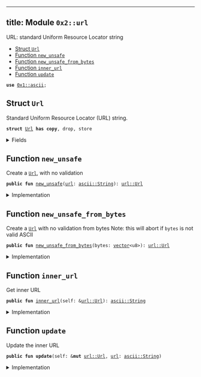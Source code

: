 
---
title: Module `0x2::url`
---

URL: standard Uniform Resource Locator string


-  [Struct `Url`](#0x2_url_Url)
-  [Function `new_unsafe`](#0x2_url_new_unsafe)
-  [Function `new_unsafe_from_bytes`](#0x2_url_new_unsafe_from_bytes)
-  [Function `inner_url`](#0x2_url_inner_url)
-  [Function `update`](#0x2_url_update)


<pre><code><b>use</b> <a href="../move-stdlib/ascii.md#0x1_ascii">0x1::ascii</a>;
</code></pre>



<a name="0x2_url_Url"></a>

## Struct `Url`

Standard Uniform Resource Locator (URL) string.


<pre><code><b>struct</b> <a href="../sui-framework/url.md#0x2_url_Url">Url</a> <b>has</b> <b>copy</b>, drop, store
</code></pre>



<details>
<summary>Fields</summary>


<dl>
<dt>
<code><a href="../sui-framework/url.md#0x2_url">url</a>: <a href="../move-stdlib/ascii.md#0x1_ascii_String">ascii::String</a></code>
</dt>
<dd>

</dd>
</dl>


</details>

<a name="0x2_url_new_unsafe"></a>

## Function `new_unsafe`

Create a <code><a href="../sui-framework/url.md#0x2_url_Url">Url</a></code>, with no validation


<pre><code><b>public</b> <b>fun</b> <a href="../sui-framework/url.md#0x2_url_new_unsafe">new_unsafe</a>(<a href="../sui-framework/url.md#0x2_url">url</a>: <a href="../move-stdlib/ascii.md#0x1_ascii_String">ascii::String</a>): <a href="../sui-framework/url.md#0x2_url_Url">url::Url</a>
</code></pre>



<details>
<summary>Implementation</summary>


<pre><code><b>public</b> <b>fun</b> <a href="../sui-framework/url.md#0x2_url_new_unsafe">new_unsafe</a>(<a href="../sui-framework/url.md#0x2_url">url</a>: String): <a href="../sui-framework/url.md#0x2_url_Url">Url</a> {
    <a href="../sui-framework/url.md#0x2_url_Url">Url</a> { <a href="../sui-framework/url.md#0x2_url">url</a> }
}
</code></pre>



</details>

<a name="0x2_url_new_unsafe_from_bytes"></a>

## Function `new_unsafe_from_bytes`

Create a <code><a href="../sui-framework/url.md#0x2_url_Url">Url</a></code> with no validation from bytes
Note: this will abort if <code>bytes</code> is not valid ASCII


<pre><code><b>public</b> <b>fun</b> <a href="../sui-framework/url.md#0x2_url_new_unsafe_from_bytes">new_unsafe_from_bytes</a>(bytes: <a href="../move-stdlib/vector.md#0x1_vector">vector</a>&lt;u8&gt;): <a href="../sui-framework/url.md#0x2_url_Url">url::Url</a>
</code></pre>



<details>
<summary>Implementation</summary>


<pre><code><b>public</b> <b>fun</b> <a href="../sui-framework/url.md#0x2_url_new_unsafe_from_bytes">new_unsafe_from_bytes</a>(bytes: <a href="../move-stdlib/vector.md#0x1_vector">vector</a>&lt;u8&gt;): <a href="../sui-framework/url.md#0x2_url_Url">Url</a> {
    <b>let</b> <a href="../sui-framework/url.md#0x2_url">url</a> = bytes.to_ascii_string();
    <a href="../sui-framework/url.md#0x2_url_Url">Url</a> { <a href="../sui-framework/url.md#0x2_url">url</a> }
}
</code></pre>



</details>

<a name="0x2_url_inner_url"></a>

## Function `inner_url`

Get inner URL


<pre><code><b>public</b> <b>fun</b> <a href="../sui-framework/url.md#0x2_url_inner_url">inner_url</a>(self: &<a href="../sui-framework/url.md#0x2_url_Url">url::Url</a>): <a href="../move-stdlib/ascii.md#0x1_ascii_String">ascii::String</a>
</code></pre>



<details>
<summary>Implementation</summary>


<pre><code><b>public</b> <b>fun</b> <a href="../sui-framework/url.md#0x2_url_inner_url">inner_url</a>(self: &<a href="../sui-framework/url.md#0x2_url_Url">Url</a>): String{
    self.<a href="../sui-framework/url.md#0x2_url">url</a>
}
</code></pre>



</details>

<a name="0x2_url_update"></a>

## Function `update`

Update the inner URL


<pre><code><b>public</b> <b>fun</b> <b>update</b>(self: &<b>mut</b> <a href="../sui-framework/url.md#0x2_url_Url">url::Url</a>, <a href="../sui-framework/url.md#0x2_url">url</a>: <a href="../move-stdlib/ascii.md#0x1_ascii_String">ascii::String</a>)
</code></pre>



<details>
<summary>Implementation</summary>


<pre><code><b>public</b> <b>fun</b> <b>update</b>(self: &<b>mut</b> <a href="../sui-framework/url.md#0x2_url_Url">Url</a>, <a href="../sui-framework/url.md#0x2_url">url</a>: String) {
    self.<a href="../sui-framework/url.md#0x2_url">url</a> = <a href="../sui-framework/url.md#0x2_url">url</a>;
}
</code></pre>



</details>

